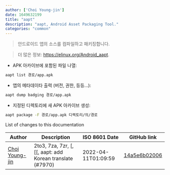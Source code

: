 ```yaml
---
author: ['Choi Young-jin']
date: 1649632199
title: "aapt"
description: "aapt, Android Asset Packaging Tool."
categories: "common"
---
```

> 안드로이드 앱의 소스를 컴파일하고 패키징합니다.

> 더 많은 정보: <https://elinux.org/Android_aapt>.

- APK 아카이브에 포함된 파일 나열:

```bash
aapt list 경로/app.apk
```

- 앱의 메타데이타 출력 (버전, 권한, 등등...):

```bash
aapt dump badging 경로/app.apk
```

- 지정된 디렉토리에 새 APK 아카이브 생성:

```bash
aapt package -F 경로/app.apk 디렉토리/의/경로
```
List of changes to this documentation


Author | Description | ISO 8601 Date | GitHub link
------|-----|-----|-----
[Choi Young-jin](mailto:amateur.toss@gmail.com) | 2to3, 7za, 7zr, [, [[, aapt: add Korean translate (#7970) | 2022-04-11T01:09:59 | [14a5e6b02006](https://github.com/tldr-pages/tldr/commit/14a5e6b02006ec880b4133a9faac5afdf00ff62e)

